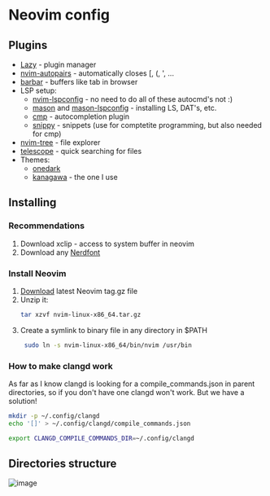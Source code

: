 # Neovim config
## Plugins
- [Lazy](https://github.com/folke/lazy.nvim) - plugin manager
- [nvim-autopairs](https://github.com/windwp/nvim-autopairs) - automatically closes [, (, ', ...
- [barbar](https://github.com/romgrk/barbar.nvim) - buffers like tab in browser
- LSP setup:
  - [nvim-lspconfig](https://github.com/neovim/nvim-lspconfig) - no need to do all of these autocmd's not :)
  - [mason](https://github.com/williamboman/mason.nvim) and [mason-lspconfig](https://github.com/williamboman/mason-lspconfig.nvim) - installing LS, DAT's, etc.
  - [cmp](https://github.com/hrsh7th/nvim-cmp) - autocompletion plugin
  - [snippy](https://github.com/dcampos/nvim-snippy) - snippets (use for comptetite programming, but also needed for cmp)
- [nvim-tree](https://github.com/nvim-tree/nvim-tree.lua) - file explorer
- [telescope](https://github.com/nvim-telescope/telescope.nvim) - quick searching for files
- Themes:
  -  [onedark](https://github.com/navarasu/onedark.nvim)
  - [kanagawa](https://github.com/rebelot/kanagawa.nvim?tab=readme-ov-file) - the one I use
  
## Installing
### Recommendations
1. Download xclip - access to system buffer in neovim
2. Download any [Nerdfont](https://www.nerdfonts.com/)

### Install Neovim
1. [Download](https://github.com/neovim/neovim/releases/) latest Neovim tag.gz file
2. Unzip it:
   ```bash
   tar xzvf nvim-linux-x86_64.tar.gz
   ```
4. Create a symlink to binary file in any directory in $PATH
   ```bash
    sudo ln -s nvim-linux-x86_64/bin/nvim /usr/bin
   ```

### How to make clangd work
As far as I know clangd is looking for a compile_commands.json in parent directories, so if you don't have one clangd won't work. But we have a solution!
```bash
mkdir -p ~/.config/clangd
echo '[]' > ~/.config/clangd/compile_commands.json

export CLANGD_COMPILE_COMMANDS_DIR=~/.config/clangd
```

## Directories structure
![image](https://github.com/user-attachments/assets/1f45bab0-968c-4b6a-9c30-4f2ea3748955)
